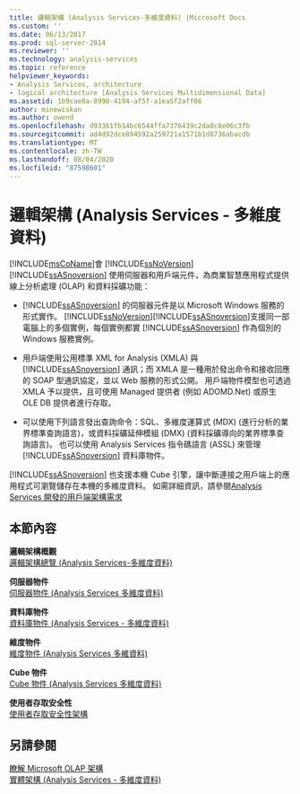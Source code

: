 ```yaml
---
title: 邏輯架構 (Analysis Services-多維度資料) |Microsoft Docs
ms.custom: ''
ms.date: 06/13/2017
ms.prod: sql-server-2014
ms.reviewer: ''
ms.technology: analysis-services
ms.topic: reference
helpviewer_keywords:
- Analysis Services, architecture
- logical architecture [Analysis Services Multidimensional Data]
ms.assetid: 1b9cae0a-8990-4194-af5f-a1ea5f2aff06
author: minewiskan
ms.author: owend
ms.openlocfilehash: d93361fb14bc6544ffa7376439c2da0c8e06c3fb
ms.sourcegitcommit: ad4d92dce894592a259721a1571b1d8736abacdb
ms.translationtype: MT
ms.contentlocale: zh-TW
ms.lasthandoff: 08/04/2020
ms.locfileid: "87598601"
---
```

# <a name="logical-architecture-analysis-services---multidimensional-data"></a>邏輯架構 (Analysis Services - 多維度資料)
  [!INCLUDE[msCoName](../../../includes/msconame-md.md)]會 [!INCLUDE[ssNoVersion](../../../includes/ssnoversion-md.md)] [!INCLUDE[ssASnoversion](../../../includes/ssasnoversion-md.md)] 使用伺服器和用戶端元件，為商業智慧應用程式提供線上分析處理 (OLAP) 和資料採礦功能：  
  
-   [!INCLUDE[ssASnoversion](../../../includes/ssasnoversion-md.md)] 的伺服器元件是以 Microsoft Windows 服務的形式實作。 [!INCLUDE[ssNoVersion](../../../includes/ssnoversion-md.md)][!INCLUDE[ssASnoversion](../../../includes/ssasnoversion-md.md)]支援同一部電腦上的多個實例，每個實例都實 [!INCLUDE[ssASnoversion](../../../includes/ssasnoversion-md.md)] 作為個別的 Windows 服務實例。  
  
-   用戶端使用公用標準 XML for Analysis (XMLA) 與 [!INCLUDE[ssASnoversion](../../../includes/ssasnoversion-md.md)] 通訊；而 XMLA 是一種用於發出命令和接收回應的 SOAP 型通訊協定，並以 Web 服務的形式公開。 用戶端物件模型也可透過 XMLA 予以提供，且可使用 Managed 提供者 (例如 ADOMD.Net) 或原生 OLE DB 提供者進行存取。  
  
-   可以使用下列語言發出查詢命令：SQL、多維度運算式 (MDX) (進行分析的業界標準查詢語言)，或資料採礦延伸模組 (DMX) (資料採礦導向的業界標準查詢語言)。 也可以使用 Analysis Services 指令碼語言 (ASSL) 來管理 [!INCLUDE[ssASnoversion](../../../includes/ssasnoversion-md.md)] 資料庫物件。  
  
 [!INCLUDE[ssASnoversion](../../../includes/ssasnoversion-md.md)] 也支援本機 Cube 引擎，讓中斷連接之用戶端上的應用程式可瀏覽儲存在本機的多維度資料。 如需詳細資訊，請參閱[Analysis Services 開發的用戶端架構需求](../olap-physical/client-architecture-requirements-for-analysis-services-development.md)  
  
## <a name="in-this-section"></a>本節內容  
 **邏輯架構概觀**  
 [邏輯架構總覽 &#40;Analysis Services-多維度資料&#41;](logical-architecture-overview-analysis-services-multidimensional-data.md)  
  
 **伺服器物件**  
 [伺服器物件 &#40;Analysis Services 多維度資料&#41;](server-objects-analysis-services-multidimensional-data.md)  
  
 **資料庫物件**  
 [資料庫物件 &#40;Analysis Services - 多維度資料&#41;](database-objects-analysis-services-multidimensional-data.md)  
  
 **維度物件**  
 [維度物件 &#40;Analysis Services 多維資料&#41;](../../multidimensional-models-olap-logical-dimension-objects/dimension-objects-analysis-services-multidimensional-data.md)  
  
 **Cube 物件**  
 [Cube 物件 &#40;Analysis Services 多維度資料&#41;](../../multidimensional-models-olap-logical-cube-objects/cube-objects-analysis-services-multidimensional-data.md)  
  
 **使用者存取安全性**  
 [使用者存取安全性架構](understanding-microsoft-olap-logical-architecture.md)  
  
## <a name="see-also"></a>另請參閱  
 [瞭解 Microsoft OLAP 架構](../olap-physical/understanding-microsoft-olap-architecture.md)   
 [實體架構 &#40;Analysis Services - 多維度資料&#41;](../olap-physical/understanding-microsoft-olap-physical-architecture.md)  
  
  
